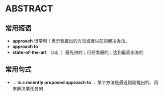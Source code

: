 # ABSTRACT

## 常用短语

* **approach** 很常用！表示我提出的方法或者以前的解决办法。
* **approach to**
* **state-of-the-art** （adj. ）最先进的；已经发展的；达到最高水准的

## 常用句式

* ... **is a recently proposed approach to** ... 某个方法是最近刚刚提出的、用来解决某任务的
